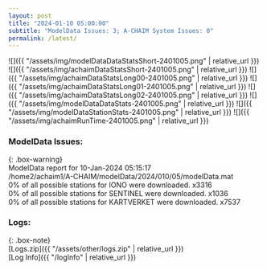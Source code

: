 ```yaml
---
layout: post
title: "2024-01-10 05:00:00"
subtitle: "ModelData Issues: 3; A-CHAIM System Issues: 0"
permalink: /latest/
---
```


![]({{ "/assets/img/modelDataDataStatsShort-2401005.png" | relative_url }})
![]({{ "/assets/img/achaimDataStatsShort-2401005.png" | relative_url }})
![]({{ "/assets/img/achaimDataStatsLong00-2401005.png" | relative_url }})
![]({{ "/assets/img/achaimDataStatsLong01-2401005.png" | relative_url }})
![]({{ "/assets/img/achaimDataStatsLong02-2401005.png" | relative_url }})
![]({{ "/assets/img/modelDataDataStats-2401005.png" | relative_url }})
![]({{ "/assets/img/modelDataStationStats-2401005.png" | relative_url }})
![]({{ "/assets/img/achaimRunTime-2401005.png" | relative_url }})


### ModelData Issues:  
  
{: .box-warning}  
 ModelData report for 10-Jan-2024 05:15:17   
 /home2/achaim1/A-CHAIM/modelData/2024/010/05/modelData.mat   
 0% of all possible stations for IONO were downloaded. x3316   
 0% of all possible stations for SENTINEL were downloaded. x1036   
 0% of all possible stations for KARTVERKET were downloaded. x7537   
  


### Logs:  
  
{: .box-note}  
[Logs.zip]({{ "/assets/other/logs.zip" | relative_url }})  
[Log Info]({{ "/logInfo" | relative_url }})  
